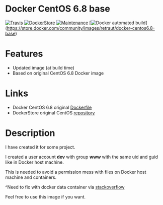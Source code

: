 # Docker CentOS 6.8 base

[![Travis](https://img.shields.io/travis/retraut/docker-centos6.8-base.svg?style=flat-square)](https://travis-ci.org/retraut/docker-centos6.8-base.svg?branch=test)
[![DockerStore](https://img.shields.io/badge/docker%20hub-link-green.svg?style=flat-square)](https://store.docker.com/community/images/retraut/docker-centos6.8-base)
[![Maintenance](https://img.shields.io/maintenance/yes/2016.svg?style=flat-square)](https://github.com/retraut)
[![Docker automated build](https://img.shields.io/docker/automated/retraut/docker-centos6.8-base.svg?style=flat-square)] (https://store.docker.com/community/images/retraut/docker-centos6.8-base)


# Features

- Updated image (at build time)
- Based on original CentOS 6.8 Docker image

# Links

- Docker CentOS 6.8 original [Dockerfile](https://github.com/CentOS/sig-cloud-instance-images/blob/f32666d2af356ed6835942ed753a4970e18bca94/docker/Dockerfile)
- DockerStore original CentOS [repository](https://store.docker.com/images/d5052416-4069-4619-8597-ba61df35ba6f?tab=description)

# Description

I have created it for some project.

I created a user account **dev** with group **www** with the same uid and guid like in Docker host machine.

This is needed to avoid a permission mess with files on Docker host machine and containers.

^Need to fix with docker data container via [stackoverflow](http://stackoverflow.com/questions/23544282/what-is-the-best-way-to-manage-permissions-for-docker-shared-volumes/27021154#27021154)

Feel free to use this image if you want.
